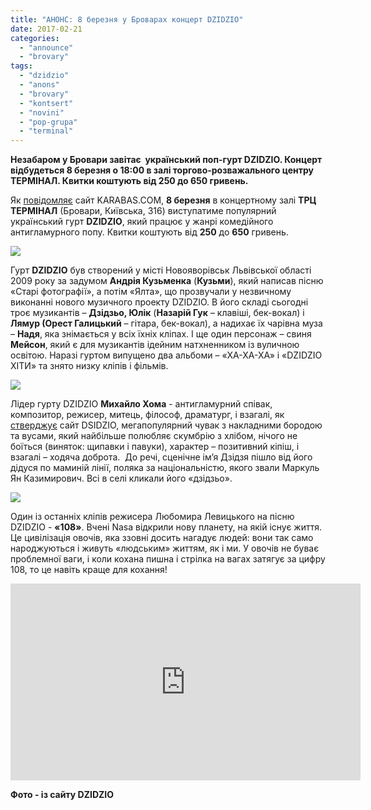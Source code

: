 ```yaml
---
title: "АНОНС: 8 березня у Броварах концерт DZIDZIO"
date: 2017-02-21
categories: 
  - "announce"
  - "brovary"
tags: 
  - "dzidzio"
  - "anons"
  - "brovary"
  - "kontsert"
  - "novini"
  - "pop-grupa"
  - "terminal"
---
```


**Незабаром у Бровари завітає  український поп-гурт DZIDZIO. Концерт відбудеться 8 березня о 18:00 в залі торгово-розважального центру ТЕРМІНАЛ. Квитки коштують від 250 до 650 гривень.**

Як [повідомляє](https://brovary.karabas.com/dzidzio-15) сайт KARABAS.COM, **8 березня** в концертному залі **ТРЦ ТЕРМІНАЛ** (Бровари, Київська, 316) виступатиме популярний український гурт **DZIDZIO**, який працює у жанрі комедійного антигламурного попу. Квитки коштують від **250** до **650** гривень.

[![](https://mpz.brovary.org/wp-content/uploads/2017/02/1136314447_ImageBig636222565205248912-e1487327931970.jpg)](https://mpz.brovary.org/wp-content/uploads/2017/02/1136314447_ImageBig636222565205248912-e1487327931970.jpg)

Гурт **DZIDZIO** був створений у місті Новояворівськ Львівської області 2009 року за задумом **Андрія Кузьменка** (**Кузьми**), який написав пісню «Старі фотографії», а потім «Ялта», що прозвучали у незвичному виконанні нового музичного проекту DZIDZIO. В його складі сьогодні троє музикантів – **Дзідзьо, Юлік** (**Назарій Гук** – клавіші, бек-вокал) і **Лямур (Орест Галицький** – гітара, бек-вокал), а надихає їх чарівна муза – **Надя**, яка знімається у всіх їхніх кліпах. І ще один персонаж – свиня **Мейсон**, який є для музикантів ідейним натхненником із вуличною освітою. Наразі гуртом випущено два альбоми – «ХА-ХА-ХА» і «DZIDZIO ХІТИ» та знято низку кліпів і фільмів.

[![](https://mpz.brovary.org/wp-content/uploads/2017/02/dzidzio_march_photosession_17.jpg)](https://mpz.brovary.org/wp-content/uploads/2017/02/dzidzio_march_photosession_17.jpg)

Лідер гурту DZIDZIO **Михайло Хома** \- антигламурний співак, композитор, режисер, митець, філософ, драматург, і взагалі, як [стверджує](http://www.dzidzio.com/about/) сайт DSIDZIO, мегапопулярний чувак з накладними бородою та вусами, який найбільше полюбляє скумбрію з хлібом, нічого не боїться (виняток: щипавки і павуки), характер – позитивний кіпіш, і взагалі – ходяча доброта.  До речі, сценічне ім’я Дзідзя пішло від його дідуся по маминій лінії, поляка за національністю, якого звали Маркуль Ян Казимирович. Всі в селі кликали його «дзідзьо».

[![](https://mpz.brovary.org/wp-content/uploads/2017/02/ddv4382-2.jpg)](https://mpz.brovary.org/wp-content/uploads/2017/02/ddv4382-2.jpg)

Один із останніх кліпів режисера Любомира Левицького на пісню DZIDZIO - **«108»**. Вчені Nasa відкрили нову планету, на якій існує життя. Це цивілізація овочів, яка ззовні досить нагадує людей: вони так само народжуються і живуть «людським» життям, як і ми. У овочів не буває проблемної ваги, і коли кохана пишна і стрілка на вагах затягує за цифру 108, то це навіть краще для кохання!

<iframe src="https://www.youtube.com/embed/gajKZUL4yek" width="560" height="315" frameborder="0" allowfullscreen="allowfullscreen"></iframe>

**Фото - із сайту DZIDZIO**
